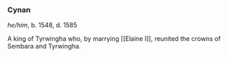 ### Cynan
*he/him*, b. 1548, d. 1585

A king of Tyrwingha who, by marrying [[Elaine I]], reunited the crowns of Sembara and Tyrwingha.